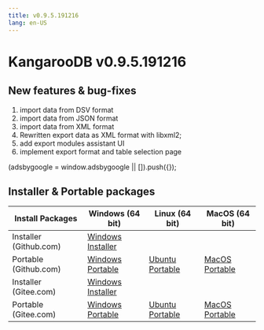 ```yaml
---
title: v0.9.5.191216
lang: en-US
---
```


# KangarooDB v0.9.5.191216

## New features & bug-fixes
1. import data from DSV format
2. import data from JSON format
3. import data from XML format
4. Rewritten export data as XML format with libxml2;
5. add export modules assistant UI
6. implement export format and table selection page

<div>
    <script2 type="text/javascript" async="true" src="https://pagead2.googlesyndication.com/pagead/js/adsbygoogle.js" />
    <ins class="adsbygoogle"
        style="display:block; text-align:center;"
        data-ad-layout="in-article"
        data-ad-format="fluid"
        data-ad-client="ca-pub-3975819313740938"
        data-ad-slot="6760827895"></ins>
    <script2 type="text/javascript">
        (adsbygoogle = window.adsbygoogle || []).push({});
    </script2>
</div>


## Installer & Portable packages

| Install Packages              | Windows (64 bit)  | Linux (64 bit)    | MacOS (64 bit)    |
|-------------------------------|-------------------|-------------------|-------------------|
| Installer (Github.com) | [Windows Installer](https://github.com/dbkangaroo/kangaroo/releases/download/v0.9.5.191216/Kangaroo_0.9.5.191216_win64.exe) | | |
| Portable (Github.com)  | [Windows Portable](https://github.com/dbkangaroo/kangaroo/releases/download/v0.9.5.191216/Kangaroo_0.9.5.191216_win64.7z) | [Ubuntu Portable](https://github.com/dbkangaroo/kangaroo/releases/download/v0.9.5.191216/Kangaroo_0.9.5.191216_ubuntu.zip) | [MacOS Portable](https://github.com/dbkangaroo/kangaroo/releases/download/v0.9.5.191216/Kangaroo_0.9.5.191216_macos.zip) |
| Installer (Gitee.com) | [Windows Installer](https://gitee.com/dbkangaroo/kangaroo/attach_files/312739/download) | | |
| Portable (Gitee.com)  | [Windows Portable](https://gitee.com/dbkangaroo/kangaroo/attach_files/312740/download) | [Ubuntu Portable](https://gitee.com/dbkangaroo/kangaroo/attach_files/312737/download) | [MacOS Portable](https://gitee.com/dbkangaroo/kangaroo/attach_files/312736/download) |
